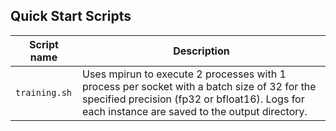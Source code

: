 <!--- 40. Quick Start Scripts -->
## Quick Start Scripts

| Script name | Description |
|-------------|-------------|
| `training.sh` | Uses mpirun to execute 2 processes with 1 process per socket with a batch size of 32 for the specified precision (fp32 or bfloat16). Logs for each instance are saved to the output directory. |
